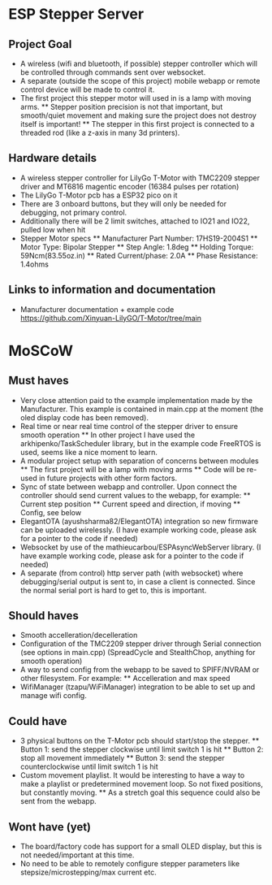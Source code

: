 # ESP Stepper Server
## Project Goal
* A wireless (wifi and bluetooth, if possible) stepper controller which will be controlled through commands sent over websocket. 
* A separate (outside the scope of this project) mobile webapp or remote control device will be made to control it.
* The first project this stepper motor will used in is a lamp with moving arms. 
** Stepper position precision is not that important, but smooth/quiet movement and making sure the project does not destroy itself is important!
** The stepper in this first project is connected to a threaded rod (like a z-axis in many 3d printers).

## Hardware details
* A wireless stepper controller for LilyGo T-Motor with TMC2209 stepper driver and MT6816 magentic encoder (16384 pulses per rotation)
* The LilyGo T-Motor pcb has a ESP32 pico on it
* There are 3 onboard buttons, but they will only be needed for debugging, not primary control.
* Additionally there will be 2 limit switches, attached to IO21 and IO22, pulled low when hit
* Stepper Motor specs
** Manufacturer Part Number: 17HS19-2004S1
** Motor Type: Bipolar Stepper
** Step Angle: 1.8deg
** Holding Torque: 59Ncm(83.55oz.in)
** Rated Current/phase: 2.0A
** Phase Resistance: 1.4ohms

## Links to information and documentation 
* Manufacturer documentation + example code https://github.com/Xinyuan-LilyGO/T-Motor/tree/main

# MoSCoW 
## Must haves
* Very close attention paid to the example implementation made by the Manufacturer. This example is contained in main.cpp at the moment (the oled display code has been removed).
* Real time or near real time control of the stepper driver to ensure smooth operation
** In other project I have used the arkhipenko/TaskScheduler library, but in the example code FreeRTOS is used, seems like a nice moment to learn.
* A modular project setup with separation of concerns between modules
** The first project will be a lamp with moving arms
** Code will be re-used in future projects with other form factors.
* Sync of state between webapp and controller. Upon connect the controller should send current values to the webapp, for example:
** Current step position
** Current speed and direction, if moving
** Config, see below
* ElegantOTA (ayushsharma82/ElegantOTA) integration so new firmware can be uploaded wirelessly. (I have example working code, please ask for a pointer to the code if needed)
* Websocket by use of the mathieucarbou/ESPAsyncWebServer library. (I have example working code, please ask for a pointer to the code if needed)
* A separate (from control) http server path (with websocket) where debugging/serial output is sent to, in case a client is connected. Since the normal serial port is hard to get to, this is important. 

## Should haves
* Smooth accelleration/decelleration
* Configuration of the TMC2209 stepper driver through Serial connection (see options in main.cpp) (SpreadCycle and StealthChop, anything for smooth operation)
* A way to send config from the webapp to be saved to SPIFF/NVRAM or other filesystem. For example:
** Accelleration and max speed 
* WifiManager (tzapu/WiFiManager) integration to be able to set up and manage wifi config.

## Could have
* 3 physical buttons on the T-Motor pcb should start/stop the stepper.
** Button 1: send the stepper clockwise until limit switch 1 is hit
** Button 2: stop all movement immediately
** Button 3: send the stepper counterclockwise until limit switch 1 is hit
* Custom movement playlist. It would be interesting to have a way to make a playlist or predetermined movement loop. So not fixed positions, but constantly moving.
** As a stretch goal this sequence could also be sent from the webapp.

## Wont have (yet)
* The board/factory code has support for a small OLED display, but this is not needed/important at this time.
* No need to be able to remotely configure stepper parameters like stepsize/microstepping/max current etc.
